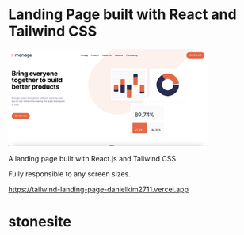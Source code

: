 # Landing Page built with React and Tailwind CSS

<img width="80%" src="./src/assets/images/preview.png" alt="landing page" />

<br/>

A landing page built with React.js and Tailwind CSS.

Fully responsible to any screen sizes.

https://tailwind-landing-page-danielkim2711.vercel.app
# stonesite
